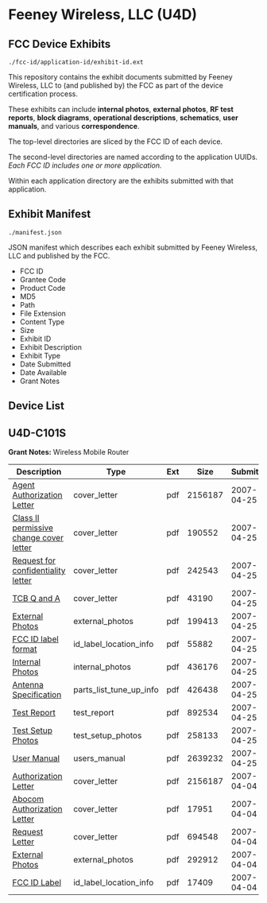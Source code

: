 # Feeney Wireless, LLC (U4D)
## FCC Device Exhibits

```
./fcc-id/application-id/exhibit-id.ext
```

This repository contains the exhibit documents submitted by Feeney Wireless, LLC to (and published by) the FCC as part of the device certification process.

These exhibits can include **internal photos**, **external photos**, **RF test reports**, **block diagrams**, **operational descriptions**, **schematics**, **user manuals**, and various **correspondence**.

The top-level directories are sliced by the FCC ID of each device.

The second-level directories are named according to the application UUIDs. *Each FCC ID includes one or more application.*

Within each application directory are the exhibits submitted with that application. 

## Exhibit Manifest

```
./manifest.json
```

JSON manifest which describes each exhibit submitted by Feeney Wireless, LLC and published by the FCC.

- FCC ID
- Grantee Code
- Product Code
- MD5
- Path
- File Extension
- Content Type
- Size
- Exhibit ID
- Exhibit Description
- Exhibit Type
- Date Submitted
- Date Available
- Grant Notes

## Device List
## U4D-C101S
**Grant Notes:** Wireless Mobile Router

| Description | Type | Ext | Size | Submitted | Available |
| ----------- | ---- | --- | ---- | --------- | --------- |
| [Agent Authorization Letter](U4D-C101S/ee68a327d6e09b9b2a1a5500a79ca816/784965.pdf) | cover_letter | pdf | 2156187 | 2007-04-25 | 2007-04-25 |
| [Class II permissive change cover letter](U4D-C101S/ee68a327d6e09b9b2a1a5500a79ca816/784969.pdf) | cover_letter | pdf | 190552 | 2007-04-25 | 2007-04-25 |
| [Request for confidentiality letter](U4D-C101S/ee68a327d6e09b9b2a1a5500a79ca816/784972.pdf) | cover_letter | pdf | 242543 | 2007-04-25 | 2007-04-25 |
| [TCB Q and A](U4D-C101S/ee68a327d6e09b9b2a1a5500a79ca816/784973.pdf) | cover_letter | pdf | 43190 | 2007-04-25 | 2007-04-25 |
| [External Photos](U4D-C101S/ee68a327d6e09b9b2a1a5500a79ca816/784968.pdf) | external_photos | pdf | 199413 | 2007-04-25 | 2007-04-25 |
| [FCC ID label format](U4D-C101S/ee68a327d6e09b9b2a1a5500a79ca816/784970.pdf) | id_label_location_info | pdf | 55882 | 2007-04-25 | 2007-04-25 |
| [Internal Photos](U4D-C101S/ee68a327d6e09b9b2a1a5500a79ca816/784971.pdf) | internal_photos | pdf | 436176 | 2007-04-25 | 2007-04-25 |
| [Antenna Specification](U4D-C101S/ee68a327d6e09b9b2a1a5500a79ca816/784966.pdf) | parts_list_tune_up_info | pdf | 426438 | 2007-04-25 | 2007-04-25 |
| [Test Report](U4D-C101S/ee68a327d6e09b9b2a1a5500a79ca816/784964.pdf) | test_report | pdf | 892534 | 2007-04-25 | 2007-04-25 |
| [Test Setup Photos](U4D-C101S/ee68a327d6e09b9b2a1a5500a79ca816/784974.pdf) | test_setup_photos | pdf | 258133 | 2007-04-25 | 2007-04-25 |
| [User Manual](U4D-C101S/ee68a327d6e09b9b2a1a5500a79ca816/784967.pdf) | users_manual | pdf | 2639232 | 2007-04-25 | 2007-04-25 |
| [Authorization Letter](U4D-C101S/2ea93bfd831b93a1108b2f5361430231/784965.pdf) | cover_letter | pdf | 2156187 | 2007-04-04 | 2007-04-04 |
| [Abocom Authorization Letter](U4D-C101S/2ea93bfd831b93a1108b2f5361430231/777011.pdf) | cover_letter | pdf | 17951 | 2007-04-04 | 2007-04-04 |
| [Request Letter](U4D-C101S/2ea93bfd831b93a1108b2f5361430231/777012.pdf) | cover_letter | pdf | 694548 | 2007-04-04 | 2007-04-04 |
| [External Photos](U4D-C101S/2ea93bfd831b93a1108b2f5361430231/777013.pdf) | external_photos | pdf | 292912 | 2007-04-04 | 2007-04-04 |
| [FCC ID Label](U4D-C101S/2ea93bfd831b93a1108b2f5361430231/777014.pdf) | id_label_location_info | pdf | 17409 | 2007-04-04 | 2007-04-04 |
